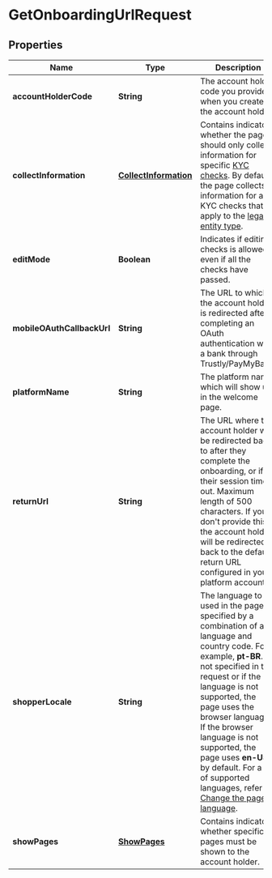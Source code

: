 

# GetOnboardingUrlRequest


## Properties

| Name | Type | Description | Notes |
|------------ | ------------- | ------------- | -------------|
|**accountHolderCode** | **String** | The account holder code you provided when you created the account holder. |  |
|**collectInformation** | [**CollectInformation**](CollectInformation.md) | Contains indicators whether the page should only collect information for specific [KYC checks](https://docs.adyen.com/marketplaces-and-platforms/classic/verification-checks). By default, the page collects information for all KYC checks that apply to the [legal entity type](https://docs.adyen.com/marketplaces-and-platforms/classic/account-holders-and-accounts#legal-entity-types). |  [optional] |
|**editMode** | **Boolean** | Indicates if editing checks is allowed even if all the checks have passed. |  [optional] |
|**mobileOAuthCallbackUrl** | **String** | The URL to which the account holder is redirected after completing an OAuth authentication with a bank through Trustly/PayMyBank. |  [optional] |
|**platformName** | **String** | The platform name which will show up in the welcome page. |  [optional] |
|**returnUrl** | **String** | The URL where the account holder will be redirected back to after they complete the onboarding, or if their session times out. Maximum length of 500 characters. If you don&#39;t provide this, the account holder will be redirected back to the default return URL configured in your platform account. |  [optional] |
|**shopperLocale** | **String** | The language to be used in the page, specified by a combination of a language and country code. For example, **pt-BR**.   If not specified in the request or if the language is not supported, the page uses the browser language. If the browser language is not supported, the page uses **en-US** by default.  For a list of supported languages, refer to [Change the page language](https://docs.adyen.com/marketplaces-and-platforms/classic/hosted-onboarding-page/customize-experience#change-page-language). |  [optional] |
|**showPages** | [**ShowPages**](ShowPages.md) | Contains indicators whether specific pages must be shown to the account holder. |  [optional] |



